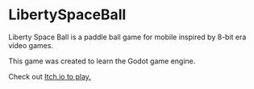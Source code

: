 # LibertySpaceBall

Liberty Space Ball is a paddle ball game for mobile inspired by 8-bit era video games.

This game was created to learn the Godot game engine.

Check out [Itch.io to play.](https://bluesentinelsoftware.itch.io/liberty-space-ball)
